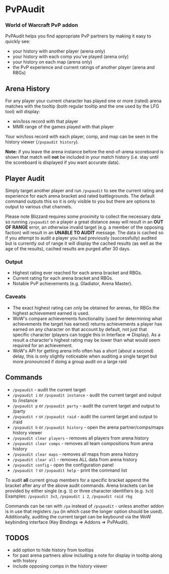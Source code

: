 # PvPAudit
### World of Warcraft PvP addon
PvPAudit helps you find appropriate PvP partners by making it easy to quickly see:

* your history with another player (arena only)
* your history with each comp you've played (arena only)
* your history on each map (arena only)
* the PvP experience and current ratings of another player (arena and RBGs)

## Arena History
For any player your current character has played one or more (rated) arena matches with the tooltip (both regular tooltip and the one used by the LFG tool) will display:

* win/loss record with that player
* MMR range of the games played with that player

Your win/loss record with each player, comp, and map can be seen in the history viewer (`/pvpaudit history`).

**Note:** if you leave the arena instance before the end-of-arena scoreboard is shown that match will **not** be included in your match history (i.e. stay until the scoreboard is displayed if you want accurate data).

## Player Audit
Simply target another player and run `/pvpaudit` to see the current rating and experience for each arena bracket and rated battlegrounds. The default command outputs this so it is only visible to you but there are options to output to various chat channels.

Please note Blizzard requires some proximity to collect the necessary data so running `/pvpaudit` on a player a great distance away will result in an **OUT OF RANGE** error, an otherwise invalid target (e.g. a member of the opposing faction) will result in an **UNABLE TO AUDIT** message. The data is cached so if you attempt to audit a player you had previously (successfully) audited but is currently out of range it will display the cached results (as well as the age of the results), cached results are purged after 30 days.

### Output
* Highest rating ever reached for each arena bracket and RBGs.
* Current rating for each arena bracket and RBGs.
* Notable PvP achievements (e.g. Gladiator, Arena Master).

### Caveats
* The exact highest rating can only be obtained for arenas, for RBGs the highest achievement earned is used.
* WoW's compare achievements functionality (used for determining what achievements the target has earned) returns achievements a player has earned on any character on that account by default, not just that specific character (players can toggle this in Interface => Display). As a result a character's highest rating may be lower than what would seem required for an achievement.
* WoW's API for getting arena info often has a short (about a second) delay, this is only slightly noticeable when auditing a single target but more pronounced if doing a group audit on a large raid

## Commands
* `/pvpaudit` - audit the current target
* `/pvpaudit i` or `/pvpaudit instance` - audit the current target and output to /instance
* `/pvpaudit p` or `/pvpaudit party` - audit the current target and output to /party
* `/pvpaudit r` or `/pvpaudit raid` - audit the current target and output to /raid
* `/pvpaudit h` or `/pvpaudit history` - open the arena partner/comps/maps history viewer
* `/pvpaudit clear players` - removes all players from arena history
* `/pvpaudit clear comps` - removes all team compositions from arena history
* `/pvpaudit clear maps` - removes all maps from arena history
* `/pvpaudit clear all` - removes ALL data from arena history
* `/pvpaudit config` - open the configuration panel
* `/pvpaudit ?` or `/pvpaudit help` - print the command list

To audit **all** current group members for a specific bracket append the bracket after any of the above audit commands. Arena brackets can be provided by either single (e.g. `3`) or three character identifiers (e.g. `3v3`)
Examples: `/pvpaudit 3v3`, `/pvpaudit i 2`, `/pvpaudit raid rbg`

Commands can be ran with `/pa` instead of `/pvpaudit` - unless another addon is in use that registers `/pa` (in which case the longer option should be used). Additionally, auditing the current target can be keybound via the WoW keybinding interface (Key Bindings => Addons => PvPAudit).

## TODOS
* add option to hide history from tooltips
* for past arena partners allow including a note for display in tooltip along with history
* include opposing comps in the history viewer
